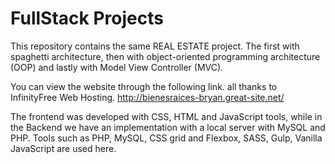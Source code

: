 # FullStack Projects
This repository contains the same REAL ESTATE project.
The first with spaghetti architecture, then with object-oriented programming architecture (OOP) and lastly with Model View Controller (MVC).

You can view the website through the following link. all thanks to InfinityFree Web Hosting.
http://bienesraices-bryan.great-site.net/

The frontend was developed with CSS, HTML and JavaScript tools, while in the Backend we have an implementation with a local server with MySQL and PHP.
Tools such as PHP, MySQL, CSS grid and Flexbox, SASS, Gulp, Vanilla JavaScript are used here.
